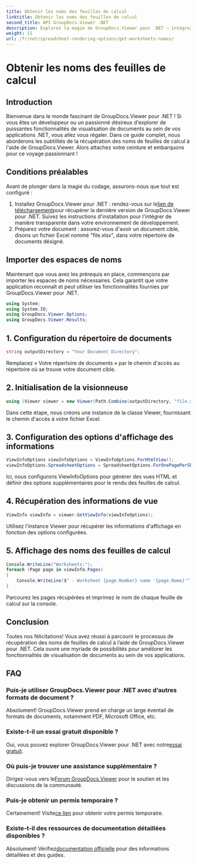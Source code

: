 ```yaml
---
title: Obtenir les noms des feuilles de calcul
linktitle: Obtenir les noms des feuilles de calcul
second_title: API GroupDocs.Viewer .NET
description: Explorez la magie de GroupDocs.Viewer pour .NET – intégrez de manière transparente la visualisation de documents dans vos applications. Essayez l'essai gratuit maintenant !
weight: 11
url: /fr/net/spreadsheet-rendering-options/get-worksheets-names/
---
```


# Obtenir les noms des feuilles de calcul

## Introduction
Bienvenue dans le monde fascinant de GroupDocs.Viewer pour .NET ! Si vous êtes un développeur ou un passionné désireux d'explorer de puissantes fonctionnalités de visualisation de documents au sein de vos applications .NET, vous allez vous régaler. Dans ce guide complet, nous aborderons les subtilités de la récupération des noms de feuilles de calcul à l'aide de GroupDocs.Viewer. Alors attachez votre ceinture et embarquons pour ce voyage passionnant !
## Conditions préalables
Avant de plonger dans la magie du codage, assurons-nous que tout est configuré :
1.  Installez GroupDocs.Viewer pour .NET : rendez-vous sur le[lien de téléchargement](https://releases.groupdocs.com/viewer/net/)pour récupérer la dernière version de GroupDocs.Viewer pour .NET. Suivez les instructions d'installation pour l'intégrer de manière transparente dans votre environnement de développement.
2. Préparez votre document : assurez-vous d'avoir un document cible, disons un fichier Excel nommé "file.xlsx", dans votre répertoire de documents désigné.
## Importer des espaces de noms
Maintenant que vous avez les prérequis en place, commençons par importer les espaces de noms nécessaires. Cela garantit que votre application reconnaît et peut utiliser les fonctionnalités fournies par GroupDocs.Viewer pour .NET.
```csharp
using System;
using System.IO;
using GroupDocs.Viewer.Options;
using GroupDocs.Viewer.Results;
```
## 1. Configuration du répertoire de documents
```csharp
string outputDirectory = "Your Document Directory";
```
Remplacez « Votre répertoire de documents » par le chemin d'accès au répertoire où se trouve votre document cible.
## 2. Initialisation de la visionneuse
```csharp
using (Viewer viewer = new Viewer(Path.Combine(outputDirectory, "file.xlsx")))
```
Dans cette étape, nous créons une instance de la classe Viewer, fournissant le chemin d'accès à votre fichier Excel.
## 3. Configuration des options d'affichage des informations
```csharp
ViewInfoOptions viewInfoOptions = ViewInfoOptions.ForHtmlView();
viewInfoOptions.SpreadsheetOptions = SpreadsheetOptions.ForOnePagePerSheet();
```
Ici, nous configurons ViewInfoOptions pour générer des vues HTML et définir des options supplémentaires pour le rendu des feuilles de calcul.
## 4. Récupération des informations de vue
```csharp
ViewInfo viewInfo = viewer.GetViewInfo(viewInfoOptions);
```
Utilisez l'instance Viewer pour récupérer les informations d'affichage en fonction des options configurées.
## 5. Affichage des noms des feuilles de calcul
```csharp
Console.WriteLine("Worksheets:");
foreach (Page page in viewInfo.Pages)
{
    Console.WriteLine($" - Worksheet {page.Number} name '{page.Name}'");
}
```
Parcourez les pages récupérées et imprimez le nom de chaque feuille de calcul sur la console.
## Conclusion
Toutes nos félicitations! Vous avez réussi à parcourir le processus de récupération des noms de feuilles de calcul à l’aide de GroupDocs.Viewer pour .NET. Cela ouvre une myriade de possibilités pour améliorer les fonctionnalités de visualisation de documents au sein de vos applications.
## FAQ
### Puis-je utiliser GroupDocs.Viewer pour .NET avec d’autres formats de document ?
Absolument! GroupDocs.Viewer prend en charge un large éventail de formats de documents, notamment PDF, Microsoft Office, etc.
### Existe-t-il un essai gratuit disponible ?
 Oui, vous pouvez explorer GroupDocs.Viewer pour .NET avec notre[essai gratuit](https://releases.groupdocs.com/).
### Où puis-je trouver une assistance supplémentaire ?
 Dirigez-vous vers le[Forum GroupDocs.Viewer](https://forum.groupdocs.com/c/viewer/9) pour le soutien et les discussions de la communauté.
### Puis-je obtenir un permis temporaire ?
 Certainement! Visite[ce lien](https://purchase.groupdocs.com/temporary-license/) pour obtenir votre permis temporaire.
### Existe-t-il des ressources de documentation détaillées disponibles ?
 Absolument! Vérifiez[documentation officielle](https://tutorials.groupdocs.com/viewer/net/) pour des informations détaillées et des guides.